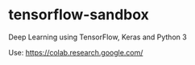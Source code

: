 # tensorflow-sandbox
Deep Learning using TensorFlow, Keras and Python 3 

Use: https://colab.research.google.com/
